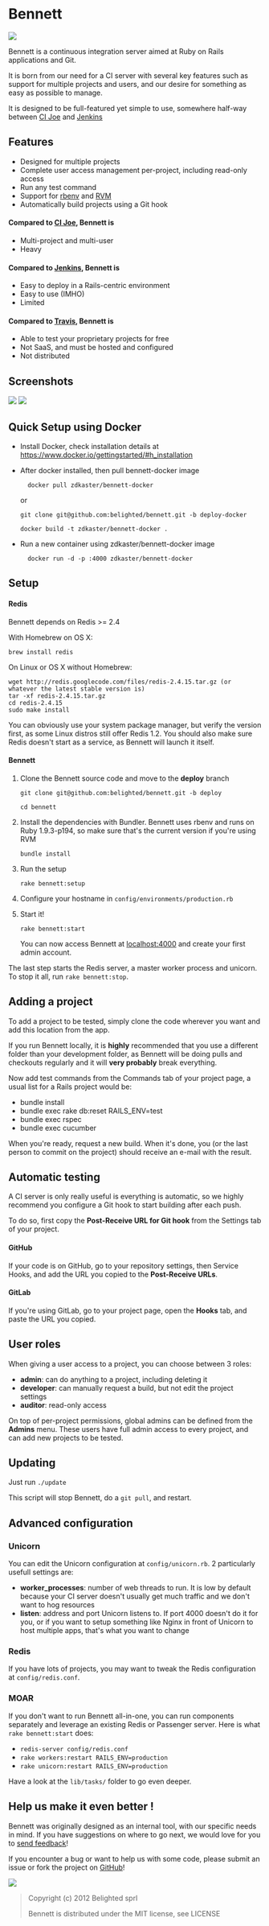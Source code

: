 # Bennett

![](http://platypus.belighted.com/bennett/bennett-large.png)

Bennett is a continuous integration server aimed at Ruby on Rails applications and Git.

It is born from our need for a CI server with several key features such as support for multiple projects and users, and our desire for something as easy as possible to manage.

It is designed to be full-featured yet simple to use, somewhere half-way between [CI Joe](https://github.com/defunkt/cijoe) and [Jenkins](http://jenkins-ci.org/)

## Features

* Designed for multiple projects
* Complete user access management per-project, including read-only access
* Run any test command
* Support for [rbenv](https://github.com/sstephenson/rbenv) and [RVM](https://rvm.io/)
* Automatically build projects using a Git hook

#### Compared to [CI Joe](https://github.com/defunkt/cijoe), Bennett is

* Multi-project and multi-user
* Heavy

#### Compared to [Jenkins](http://jenkins-ci.org/), Bennett is

* Easy to deploy in a Rails-centric environment
* Easy to use (IMHO)
* Limited

#### Compared to [Travis](http://travis-ci.org/), Bennett is

* Able to test your proprietary projects for free
* Not SaaS, and must be hosted and configured
* Not distributed

## Screenshots

![](http://platypus.belighted.com/bennett/bennett_scr1.png)
![](http://platypus.belighted.com/bennett/bennett_scr2.png)

## Quick Setup using Docker
- Install Docker, check installation details at https://www.docker.io/gettingstarted/#h_installation

- After docker installed, then pull bennett-docker image

        docker pull zdkaster/bennett-docker

  or

  `git clone git@github.com:belighted/bennett.git -b deploy-docker`

  `docker build -t zdkaster/bennett-docker .`

- Run a new container using zdkaster/bennett-docker image

        docker run -d -p :4000 zdkaster/bennett-docker

## Setup

#### Redis

Bennett depends on Redis >= 2.4

With Homebrew on OS X:

    brew install redis

On Linux or OS X without Homebrew:

    wget http://redis.googlecode.com/files/redis-2.4.15.tar.gz (or whatever the latest stable version is)
    tar -xf redis-2.4.15.tar.gz
    cd redis-2.4.15
    sudo make install

You can obviously use your system package manager, but verify the
version first, as some Linux distros still offer Redis 1.2. You should
also make sure Redis doesn't start as a service, as Bennett will launch
it itself.

#### Bennett

1. Clone the Bennett source code and move to the **deploy** branch
    
   `git clone git@github.com:belighted/bennett.git -b deploy`

   `cd bennett`
    
2. Install the dependencies with Bundler. Bennett uses rbenv and runs on Ruby 1.9.3-p194, so make sure that's the current version if you're using RVM

   `bundle install`

3. Run the setup

   `rake bennett:setup`
   
4. Configure your hostname in `config/environments/production.rb`
   
5. Start it!

   `rake bennett:start`
   
   You can now access Bennett at [localhost:4000](localhost:4000) and create your first admin account.
   
The last step starts the Redis server, a master worker process and unicorn. To stop it all, run `rake bennett:stop`.
   
## Adding a project

To add a project to be tested, simply clone the code wherever you want and add this location from the app.

If you run Bennett locally, it is **highly** recommended that you use a different folder than your development folder, as Bennett will be doing pulls and checkouts regularly and it will **very probably** break everything.

Now add test commands from the Commands tab of your project page, a usual list for a Rails project would be:

* bundle install
* bundle exec rake db:reset RAILS_ENV=test
* bundle exec rspec
* bundle exec cucumber

When you're ready, request a new build. When it's done, you (or the last person to commit on the project) should receive an e-mail with the result.

## Automatic testing

A CI server is only really useful is everything is automatic, so we highly recommend you configure a Git hook to start building after each push.

To do so, first copy the **Post-Receive URL for Git hook** from the Settings tab of your project.

#### GitHub

If your code is on GitHub, go to your repository settings, then Service Hooks, and add the URL you copied to the **Post-Receive URLs**.

#### GitLab

If you're using GitLab, go to your project page, open the **Hooks** tab, and paste the URL you copied.

## User roles

When giving a user access to a project, you can choose between 3 roles:

* **admin**: can do anything to a project, including deleting it
* **developer**: can manually request a build, but not edit the project settings
* **auditor**: read-only access

On top of per-project permissions, global admins can be defined from the **Admins** menu. These users have full admin access to every project, and can add new projects to be tested.

## Updating

Just run `./update`

This script will stop Bennett, do a `git pull`, and restart.

## Advanced configuration

### Unicorn

You can edit the Unicorn configuration at `config/unicorn.rb`. 2 particularly usefull settings are:

* **worker_processes**: number of web threads to run. It is low by default because your CI server doesn't usually get much traffic and we don't want to hog resources
* **listen**: address and port Unicorn listens to. If port 4000 doesn't do it for you, or if you want to setup something like Nginx in front of Unicorn to host multiple apps, that's what you want to change

### Redis

If you have lots of projects, you may want to tweak the Redis configuration at `config/redis.conf`.

### MOAR

If you don't want to run Bennett all-in-one, you can run components separately and leverage an existing Redis or Passenger server. Here is what `rake bennett:start` does:

* `redis-server config/redis.conf`
* `rake workers:restart RAILS_ENV=production`
* `rake unicorn:restart RAILS_ENV=production`

Have a look at the `lib/tasks/` folder to go even deeper.

## Help us make it even better !

Bennett was originally designed as an internal tool, with our specific needs in mind.
If you have suggestions on where to go next, we would love for you to [send
feedback](http://bennett.uservoice.com)!

If you encounter a bug or want to help us with some code, please submit an issue or fork the project on [GitHub](https://github.com/belighted/bennett)!

![](http://platypus.belighted.com/bennett/bennett-small.png)

> Copyright (c) 2012 Belighted sprl
> 
> Bennett is distributed under the MIT license, see LICENSE
